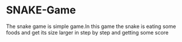 # SNAKE-Game
The snake game is simple game.In this game the snake is eating some foods and get its size larger in step by step and getting some score
